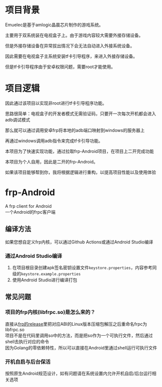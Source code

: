 # 项目背景
Emuelec是基于amlogic晶晨芯片制作的游戏系统。

主要用于双系统装在电视盒子上。由于游戏内容较大需要外接存储设备。

但是外接存储设备在异常拔出情况下会无法自动进入外接系统设备。

因此需要在电视盒子主系统安装tf卡引导程序，来进入外接存储设备。

但是tf卡引导程序由于安卓权限问题，需要root才能使用。

# 项目逻辑
因此通过该项目以实现非root进行tf卡引导程序功能。

思路很简单：电视盒子的开发者模式无需验证码，只要开一次每次开机都会进入adb调试模式

那么就可以通过调用安卓frp将本地的adb端口映射到windows的服务器上

再通过windows调用adb指令来完成tf卡引导功能。

本项目为了快速实现功能，通过拉取frp-Android项目，在项目上二开完成功能

本项目为个人自用，因此是二开的frp-Android。

如果该项目能够帮到你，我将根据逻辑进行重构，以提高项目性能以及使用体验

# frp-Android
A frp client for Android  
一个Android的frpc客户端

## 编译方法

如果您想自定义frp内核，可以通过Github Actions或通过Android Studio编译

### 通过Android Studio编译

1. 在项目根目录创建apk签名密钥设置文件```keystore.properties```，内容参考同级的```keystore.example.properties```
2. 使用Android Studio进行编译打包

## 常见问题
### 项目的frp内核(libfrpc.so)是怎么来的？
直接从[frp的release](https://github.com/fatedier/frp/releases)里把对应ABI的Linux版本压缩包解压之后重命名frpc为libfrpc.so  
项目不是在代码里调用so中的方法，而是把so作为一个可执行文件，然后通过shell去执行对应的命令  
因为Golang的零依赖特性，所以可以直接在Android里通过shell运行可执行文件

### 开机自启与后台保活
按照原生Android规范设计，如有问题请在系统设置内允许开机自启/后台运行相关选项
